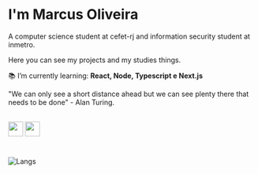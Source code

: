 <h1 align="start">I'm Marcus Oliveira</h1>

<div align="start">
A computer science student at cefet-rj and information security student at inmetro.

<br/>

Here you can see my projects and my studies things.

:books: I’m currently learning: **React, Node, Typescript e Next.js**

</div>

<div align="start">
"We can only see a short distance ahead but we can see plenty there that needs to be done" - Alan Turing.
</div>

<br/>

[<img src="https://img.shields.io/badge/Marcus Oliveira-68EB7E?style=flat-square&logo=linkedin&logoColor=white" height="30" />](https://www.linkedin.com/in/marcus-oliveira-3b92011a7/)
[<img src="https://img.shields.io/badge/Markusvi17@gmail.com-68EB7E?style=flat-square&logo=gmail&logoColor=white" height="30" />](mailto:markusvi17@gmail.com)

#

<img src="https://github-readme-stats.vercel.app/api/top-langs/?username=mvgoliveira&layout=compact&show_icons=true&theme=graywhite" alt="Langs" />

</div>
